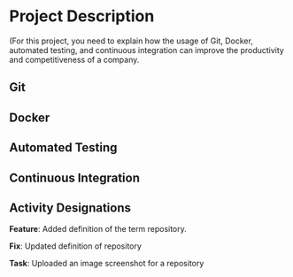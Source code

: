 # Project Description
(For this project, you need to explain how the usage of Git, Docker, automated testing, and continuous integration can improve the productivity and competitiveness of a company.
## Git
## Docker
## Automated Testing
## Continuous Integration

## Activity Designations
**Feature**:  Added definition of the term repository.

**Fix**: Updated definition of repository

**Task**: Uploaded an image screenshot for a repository
